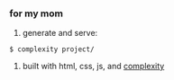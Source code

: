 ### for my mom

1. generate and serve:

  ```
  $ complexity project/
  ```

1. built with html, css, js, and [complexity](http://complexity.readthedocs.org/en/latest/)

